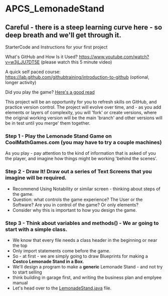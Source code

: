 # APCS_LemonadeStand

## Careful - there is a steep learning curve here - so deep breath and we'll get through it.

StarterCode and Instructions for your first project

What's GitHub and How Is it Used? https://www.youtube.com/watch?v=w3jLJU7DT5E (please watch this 5 minute video)

A quick self paced course: https://lab.github.com/githubtraining/introduction-to-github (optional, longer activity)

Did you play the game?  [Here's a good read](https://itstillworks.com/12414357/how-to-get-tons-of-money-on-lemonade-stand)


This project will be an opportunity for you to refresh skills on GitHub, and practice version control.
The project will evolve over time, and - as you add elements or layers of complexity, you will 'fork' or create versions, 
where the original working version will be the main 'branch' and other versions will be in test until you merge' them together.

### Step 1 - Play the Lemonade Stand Game on CoolMathGames.com (you may have to try a couple machines)

  As you play - pay attention to the kind of information that is asked of you the player, and imagine how things might be working 'behind the scenes'.
  
### Step 2 - Draw It!  Draw out a series of Text Screens that you imagine will be required.

  - Recommend Using Notability or similar screen - thinking about steps of the game.  
  - Question: what controls the game experience?  The User or the Software?  Are you in control of the game?  Or only elements?
  - Consider why this is important to how you design the game.
  
### Step 3 - Think about variables and methods() - We ar going to start with a simple class.

  - We know that every file needs a class header in the beginning or near the top
  - Only import statements come before the game.
  - So - at first - we are simply going to draw Blueprints for making a **Costco Lemonade Stand in a Box**.
  - We'll design a program to make a **generic** Lemonade Stand - and not try to start selling 
   - think building in garage first, and writing the business plan and emplyee manual
   - Let's head over to the [LemonadeStand.java](https://github.com/mtwyford/APCS_LemonadeStand/blob/main/LemonadeStand.java) file.
